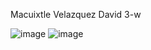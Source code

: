 Macuixtle Velazquez David 3-w

![image](https://github.com/user-attachments/assets/f265a3c0-1e5f-4720-adb7-ca3d30ffe450)
![image](https://github.com/user-attachments/assets/6e87cefb-a6f2-4ba6-9902-62029dc07462)
